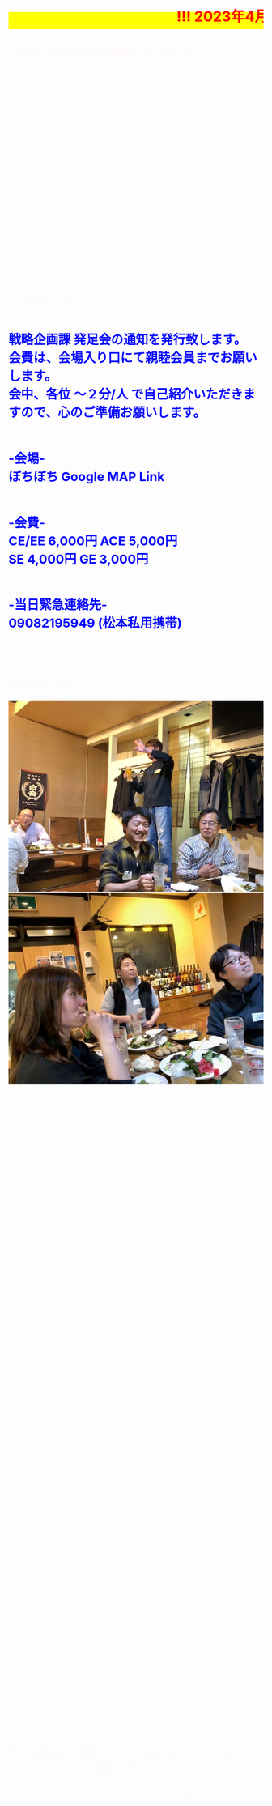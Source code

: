 
<html>
<head>

<meta charset="UTF-8">
<meta http-equiv="Content-Type" content="text/html; charset=UTF-8">
<meta http-equiv="X-UA-Compatible" content="IE=EmulateIE10" />
<meta http-equiv="X-UA-Compatible" content="IE=edge">

<!--ここから上はお決まりの定型文です-->

<title>BEV完成車開発統括部　BEV商品企画部　戦略企画課、発足会</title>

<!--ここからが表現の書式などを決めるcssという部分-->

<style type="text/css">
 p {
color: #0000ff;
font-size: 1.5em;
 }
 

 .red {color:#ff0000;}
 .grey {color:#ffffff; background:#999999;}
 .snow {color:#fffafa;}
 .yellow {color:#ff0000; background:#ffff00;}
 .blue {color:#0000ff;}
 .white {color:#ffffff; blinking;}
 .waku {border:2px dotted #99cc66;
　　　　　　line-height: 200%;
　　　　　　padding: 10px;}

 
 main {
background-color: rgba(255, 255, 255, 0.5);
}

section {
background-color: rgba(0, 225, 0, 0.3);
}
 

/* 点滅 */
.blinking{
	-webkit-animation:blink 1.5s ease-in-out infinite alternate;
    -moz-animation:blink 1.5s ease-in-out infinite alternate;
    animation:blink 1.5s ease-in-out infinite alternate;
}
@-webkit-keyframes blink{
    0% {opacity:0;}
    100% {opacity:1;}
}
@-moz-keyframes blink{
    0% {opacity:0;}
    100% {opacity:1;}
}
@keyframes blink{
    0% {opacity:0;}
    100% {opacity:1;}
}

#wrap {background:none} /*PC用の背景はオフ*/
    
/*背景を表示させる部分*/
body::before {
  content:"";
  display:block;
  position:fixed;
  top:0;
  left:0;
  z-index:-1;
  width:100%;
  height:100vh;
  background:url(20230419_000.JPG) center/cover no-repeat; 
  -webkit-background-size:cover;/*Android4*/
  }
  
a.p:hover {
    position: relative;
    text-decoration: none;
}
a.p span {
    display: none;
    position: relative;
    top: -0.5em;
    left: 2em;
}
a.p:hover span {
    border: none;
    display: block;
    width: 800px;
}   
 

@media	screen and (min-width: 540px),
	screen and (orientation: landscape) {
   p.note { display: none; }
}



</style>

<link href="https://cdnjs.cloudflare.com/ajax/libs/lightbox2/2.7.1/css/lightbox.css" rel="stylesheet">

</head>

<body>

<p class="note">
  モバイル端末をお使いの場合は、画面を横向きにすると
  より見やすくご覧頂けます。
</p>
    
<!--ここまでは定型文としてそのままコピペして再利用します-->
    
<h1><span class="yellow"><marquee behavior="left">!!! 2023年4月19日、BEV完成車開発統括部　BEV商品企画部　戦略企画課発足会＠ぼちぼち !!!</marquee></span></h1>
    <h2><span class="snow">100期、第3週目での開催となりました。</span></h2>
<br><br><br><br><br><br><br><br><br><br><br><br><br><br><br><br><br><br><br><br><br><br><br><br><br>

<h3><span class="snow">100期親睦会 松本です。<br><br>

戦略企画課 発足会の通知を発行致します。<br>
会費は、会場入り口にて親睦会員までお願いします。<br>
会中、各位 ～２分/人 で自己紹介いただきますので、心のご準備お願いします。<br><br>

-会場-<br>
ぼちぼち  Google MAP Link<br><br>

-会費-<br>
CE/EE 6,000円   ACE 5,000円<br>
    SE 4,000円     GE 3,000円<br><br>

-当日緊急連絡先-<br>
09082195949 (松本私用携帯)<br>
<br><br>
</span></h3>
    
    
<h2><span class="snow">発足会のスタート！</span></h2>
<a href="20230419_001.JPG" data-lightbox="abc"><img src="20230419_001.JPG" alt="サンプル画像" width="900" /></a>
<a href="20230419_002.JPG" data-lightbox="abc"><img src="20230419_002.JPG" alt="サンプル画像" width="900" /></a>


	
<br><br><br><br><br><br><br><br><br><br><br><br><br><br><br><br><br><br><br><br><br><br><br><br><br>
<br><br><br><br><br><br><br><br><br><br><br><br><br><br><br><br><br><br><br><br><br><br><br><br><br> 

<h2><span class="snow">今回も幹事の皆様のご尽力で楽しませて頂きました！<br>どうもありがとう御座いました。
	</span></h2>
<footer>
    <p><span class="snow">Copyright S.Hada 2023 @戦略企画課</span></p>
</footer>
    
<!--HPにさまざまなJavaScriptを呼び込むための書式-->
<script src="https://code.jquery.com/jquery-1.12.4.min.js" type="text/javascript"></script>
<script src="https://cdnjs.cloudflare.com/ajax/libs/lightbox2/2.7.1/js/lightbox.min.js" type="text/javascript"></script>

<script type='text/javascript' src='https://torokoid.github.io/shiba/jquery.js?ver=1.12.4'></script>
<script src="https://torokoid.github.io/shiba/jquery.goup.min.js"></script>
<script src="https://torokoid.github.io/shiba/my.js"></script>


</body>

</html>
